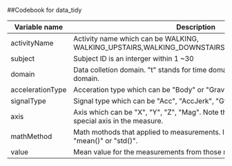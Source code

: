##Codebook for data_tidy



Variable name    | Description
-----------------|------------
activityName     | Activity name which can be WALKING, WALKING_UPSTAIRS,WALKING_DOWNSTAIRS,SITTING,STANDING,LAYING
subject          | Subject ID is an interger within 1 ~30
domain           | Data colletion domain. "t" stands for time domain, "f" stands for frequency domain.
accelerationType | Acceration type which can be "Body" or "Gravity"
signalType       | Signal type which can be "Acc", "AccJerk", "Gyro", "GyroJerk".
axis             | Axis which can be "X", "Y", "Z", "Mag". Note that we consider "Mag" as a special axis in the measure.
mathMethod       | Math mothods that applied to measurements. In this case, it can be "mean()" or "std()".
value            | Mean value for the measurements from those math methods.

